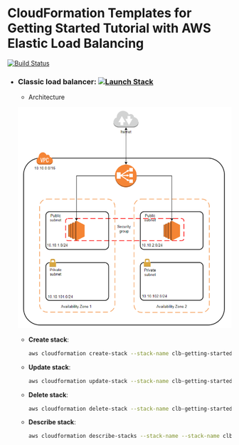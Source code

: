 # CloudFormation Templates for Getting Started Tutorial with AWS Elastic Load Balancing
[![Build Status](https://travis-ci.org/nthienan/aws-elb.svg?branch=master)](https://travis-ci.org/nthienan/aws-elb)

- ### Classic load balancer: [![Launch Stack](https://s3.amazonaws.com/cloudformation-examples/cloudformation-launch-stack.png)](https://console.aws.amazon.com/cloudformation/home?#/stacks/new?stackName=clb-getting-started&templateURL=https://s3-ap-southeast-1.amazonaws.com/nthienan-public/cloudformation/aws-elb/classic-elb.yaml)
  
  - Architecture
  
  ![Classic ELB](classic-elb.png "Classic ELB Architecture")

  - **Create stack**:
    ```bash
    aws cloudformation create-stack --stack-name clb-getting-started --template-body file://classic-elb.yaml --parameters ParameterKey=KeyName,ParameterValue=<existing-ec2-key-pair-name>
    ```

  - **Update stack**:
    ```bash
    aws cloudformation update-stack --stack-name clb-getting-started --template-body file://classic-elb.yaml --parameters ParameterKey=KeyName,ParameterValue=<existing-ec2-key-pair-name>
    ```

  - **Delete stack**:
    ```bash
    aws cloudformation delete-stack --stack-name clb-getting-started
    ```

  - **Describe stack**:
    ```bash
    aws cloudformation describe-stacks --stack-name --stack-name clb-getting-started
    ```